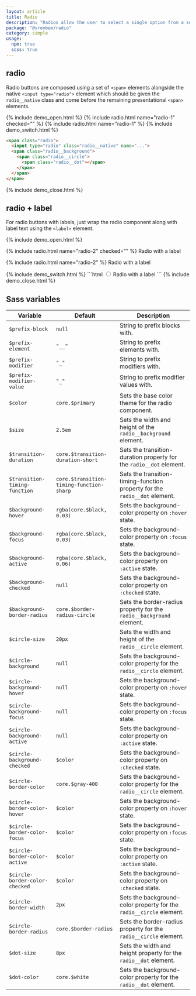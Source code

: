 ```yaml
---
layout: article
title: Radio
description: "Radios allow the user to select a single option from a set."
package: "@vrembem/radio"
category: simple
usage:
  npm: true
  scss: true
---
```


## radio

Radio buttons are composed using a set of `<span>` elements alongside the native `<input type="radio">` element which should be given the `radio__native` class and come before the remaining presentational `<span>` elements.

{% include demo_open.html %}
  {% include radio.html name="radio-1" checked="" %}
  {% include radio.html name="radio-1" %}
{% include demo_switch.html %}
```html
<span class="radio">
  <input type="radio" class="radio__native" name="...">
  <span class="radio__background">
    <span class="radio__circle">
      <span class="radio__dot"></span>
    </span>
  </span>
</span>
```
{% include demo_close.html %}

## radio + label

For radio buttons with labels, just wrap the radio component along with label text using the `<label>` element.

{% include demo_open.html %}
<p>
  <label>
    {% include radio.html name="radio-2" checked="" %}
    Radio with a label
  </label>
</p>
<p>
  <label>
    {% include radio.html name="radio-2" %}
    Radio with a label
  </label>
</p>
{% include demo_switch.html %}
```html
<label>
  <span class="radio">
    <input type="radio" class="radio__native" name="...">
    <span class="radio__background">
      <span class="radio__circle">
        <span class="radio__dot"></span>
      </span>
    </span>
  </span>
  Radio with a label
</label>
```
{% include demo_close.html %}

## Sass variables

<div class="scroll-box">
  <table class="table table_style_bordered table_zebra table_hover table_responsive_lg">
    <thead>
      <tr>
        <th>Variable</th>
        <th>Default</th>
        <th>Description</th>
      </tr>
    </thead>
    <tbody>
      <!-- Prefixes -->
      <tr>
        <td data-mobile-label="Var"><code class="code text-nowrap">$prefix-block</code></td>
        <td data-mobile-label="Default"><code class="code color-secondary text-nowrap">null</code></td>
        <td data-mobile-label="Desc">String to prefix blocks with.</td>
      </tr>
      <tr>
        <td data-mobile-label="Var"><code class="code text-nowrap">$prefix-element</code></td>
        <td data-mobile-label="Default"><code class="code color-secondary text-nowrap">"__"</code></td>
        <td data-mobile-label="Desc">String to prefix elements with.</td>
      </tr>
      <tr>
        <td data-mobile-label="Var"><code class="code text-nowrap">$prefix-modifier</code></td>
        <td data-mobile-label="Default"><code class="code color-secondary text-nowrap">"_"</code></td>
        <td data-mobile-label="Desc">String to prefix modifiers with.</td>
      </tr>
      <tr>
        <td data-mobile-label="Var"><code class="code text-nowrap">$prefix-modifier-value</code></td>
        <td data-mobile-label="Default"><code class="code color-secondary text-nowrap">"_"</code></td>
        <td data-mobile-label="Desc">String to prefix modifier values with.</td>
      </tr>
      <!-- General -->
      <tr>
        <td data-mobile-label="Var"><code class="code text-nowrap">$color</code></td>
        <td data-mobile-label="Default"><code class="code color-secondary text-nowrap">core.$primary</code></td>
        <td data-mobile-label="Desc">Sets the base color theme for the radio component.</td>
      </tr>
      <tr>
        <td data-mobile-label="Var"><code class="code text-nowrap">$size</code></td>
        <td data-mobile-label="Default"><code class="code color-secondary text-nowrap">2.5em</code></td>
        <td data-mobile-label="Desc">Sets the width and height of the <code class="code">radio__background</code> element.</td>
      </tr>
      <tr>
        <td data-mobile-label="Var"><code class="code text-nowrap">$transition-duration</code></td>
        <td data-mobile-label="Default"><code class="code color-secondary text-nowrap">core.$transition-duration-short</code></td>
        <td data-mobile-label="Desc">Sets the transition-duration property for the <code class="code">radio__dot</code> element.</td>
      </tr>
      <tr>
        <td data-mobile-label="Var"><code class="code text-nowrap">$transition-timing-function</code></td>
        <td data-mobile-label="Default"><code class="code color-secondary text-nowrap">core.$transition-timing-function-sharp</code></td>
        <td data-mobile-label="Desc">Sets the transition-timing-function property for the <code class="code">radio__dot</code> element.</td>
      </tr>
      <!-- radio__background -->
      <tr>
        <td data-mobile-label="Var"><code class="code text-nowrap">$background-hover</code></td>
        <td data-mobile-label="Default"><code class="code color-secondary text-nowrap">rgba(core.$black, 0.03)</code></td>
        <td data-mobile-label="Desc">Sets the background-color property on <code class="code">:hover</code> state.</td>
      </tr>
      <tr>
        <td data-mobile-label="Var"><code class="code text-nowrap">$background-focus</code></td>
        <td data-mobile-label="Default"><code class="code color-secondary text-nowrap">rgba(core.$black, 0.03)</code></td>
        <td data-mobile-label="Desc">Sets the background-color property on <code class="code">:focus</code> state.</td>
      </tr>
      <tr>
        <td data-mobile-label="Var"><code class="code text-nowrap">$background-active</code></td>
        <td data-mobile-label="Default"><code class="code color-secondary text-nowrap">rgba(core.$black, 0.06)</code></td>
        <td data-mobile-label="Desc">Sets the background-color property on <code class="code">:active</code> state.</td>
      </tr>
      <tr>
        <td data-mobile-label="Var"><code class="code text-nowrap">$background-checked</code></td>
        <td data-mobile-label="Default"><code class="code color-secondary text-nowrap">null</code></td>
        <td data-mobile-label="Desc">Sets the background-color property on <code class="code">:checked</code> state.</td>
      </tr>
      <tr>
        <td data-mobile-label="Var"><code class="code text-nowrap">$background-border-radius</code></td>
        <td data-mobile-label="Default"><code class="code color-secondary text-nowrap">core.$border-radius-circle</code></td>
        <td data-mobile-label="Desc">Sets the border-radius property for the <code class="code">radio__background</code> element.</td>
      </tr>
      <!-- radio__circle -->
      <tr>
        <td data-mobile-label="Var"><code class="code text-nowrap">$circle-size</code></td>
        <td data-mobile-label="Default"><code class="code color-secondary text-nowrap">20px</code></td>
        <td data-mobile-label="Desc">Sets the width and height of the <code class="code">radio__circle</code> element.</td>
      </tr>
      <tr>
        <td data-mobile-label="Var"><code class="code text-nowrap">$circle-background</code></td>
        <td data-mobile-label="Default"><code class="code color-secondary text-nowrap">null</code></td>
        <td data-mobile-label="Desc">Sets the background-color property for the <code class="code">radio__circle</code> element.</td>
      </tr>
      <tr>
        <td data-mobile-label="Var"><code class="code text-nowrap">$circle-background-hover</code></td>
        <td data-mobile-label="Default"><code class="code color-secondary text-nowrap">null</code></td>
        <td data-mobile-label="Desc">Sets the background-color property on <code class="code">:hover</code> state.</td>
      </tr>
      <tr>
        <td data-mobile-label="Var"><code class="code text-nowrap">$circle-background-focus</code></td>
        <td data-mobile-label="Default"><code class="code color-secondary text-nowrap">null</code></td>
        <td data-mobile-label="Desc">Sets the background-color property on <code class="code">:focus</code> state.</td>
      </tr>
      <tr>
        <td data-mobile-label="Var"><code class="code text-nowrap">$circle-background-active</code></td>
        <td data-mobile-label="Default"><code class="code color-secondary text-nowrap">null</code></td>
        <td data-mobile-label="Desc">Sets the background-color property on <code class="code">:active</code> state.</td>
      </tr>
      <tr>
        <td data-mobile-label="Var"><code class="code text-nowrap">$circle-background-checked</code></td>
        <td data-mobile-label="Default"><code class="code color-secondary text-nowrap">$color</code></td>
        <td data-mobile-label="Desc">Sets the background-color property on <code class="code">:checked</code> state.</td>
      </tr>
      <tr>
        <td data-mobile-label="Var"><code class="code text-nowrap">$circle-border-color</code></td>
        <td data-mobile-label="Default"><code class="code color-secondary text-nowrap">core.$gray-400</code></td>
        <td data-mobile-label="Desc">Sets the background-color property for the <code class="code">radio__circle</code> element.</td>
      </tr>
      <tr>
        <td data-mobile-label="Var"><code class="code text-nowrap">$circle-border-color-hover</code></td>
        <td data-mobile-label="Default"><code class="code color-secondary text-nowrap">$color</code></td>
        <td data-mobile-label="Desc">Sets the background-color property on <code class="code">:hover</code> state.</td>
      </tr>
      <tr>
        <td data-mobile-label="Var"><code class="code text-nowrap">$circle-border-color-focus</code></td>
        <td data-mobile-label="Default"><code class="code color-secondary text-nowrap">$color</code></td>
        <td data-mobile-label="Desc">Sets the background-color property on <code class="code">:focus</code> state.</td>
      </tr>
      <tr>
        <td data-mobile-label="Var"><code class="code text-nowrap">$circle-border-color-active</code></td>
        <td data-mobile-label="Default"><code class="code color-secondary text-nowrap">$color</code></td>
        <td data-mobile-label="Desc">Sets the background-color property on <code class="code">:active</code> state.</td>
      </tr>
      <tr>
        <td data-mobile-label="Var"><code class="code text-nowrap">$circle-border-color-checked</code></td>
        <td data-mobile-label="Default"><code class="code color-secondary text-nowrap">$color</code></td>
        <td data-mobile-label="Desc">Sets the background-color property on <code class="code">:checked</code> state.</td>
      </tr>
      <tr>
        <td data-mobile-label="Var"><code class="code text-nowrap">$circle-border-width</code></td>
        <td data-mobile-label="Default"><code class="code color-secondary text-nowrap">2px</code></td>
        <td data-mobile-label="Desc">Sets the background-color property for the <code class="code">radio__circle</code> element.</td>
      </tr>
      <tr>
        <td data-mobile-label="Var"><code class="code text-nowrap">$circle-border-radius</code></td>
        <td data-mobile-label="Default"><code class="code color-secondary text-nowrap">core.$border-radius</code></td>
        <td data-mobile-label="Desc">Sets the border-radius property for the <code class="code">radio__circle</code> element.</td>
      </tr>
      <!-- radio__dot -->
      <tr>
        <td data-mobile-label="Var"><code class="code text-nowrap">$dot-size</code></td>
        <td data-mobile-label="Default"><code class="code color-secondary text-nowrap">8px</code></td>
        <td data-mobile-label="Desc">Sets the width and height property for the <code class="code">radio__dot</code> element.</td>
      </tr>
      <tr>
        <td data-mobile-label="Var"><code class="code text-nowrap">$dot-color</code></td>
        <td data-mobile-label="Default"><code class="code color-secondary text-nowrap">core.$white</code></td>
        <td data-mobile-label="Desc">Sets the background-color property for the <code class="code">radio__dot</code> element.</td>
      </tr>
    </tbody>
  </table>
</div>
